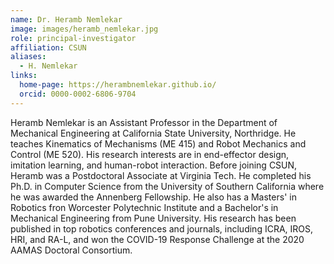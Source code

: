 ```yaml
---
name: Dr. Heramb Nemlekar
image: images/heramb_nemlekar.jpg
role: principal-investigator
affiliation: CSUN
aliases:
  - H. Nemlekar
links:
  home-page: https://herambnemlekar.github.io/
  orcid: 0000-0002-6806-9704
---
```


Heramb Nemlekar is an Assistant Professor in the Department of Mechanical Engineering at California State University, Northridge.
He teaches Kinematics of Mechanisms (ME 415) and Robot Mechanics and Control (ME 520). His research interests are in end-effector design, imitation learning, and human-robot interaction.
Before joining CSUN, Heramb was a Postdoctoral Associate at Virginia Tech. He completed his Ph.D. in Computer Science from the University of Southern California where he was awarded the Annenberg Fellowship.
He also has a Masters' in Robotics fron Worcester Polytechnic Institute and a Bachelor's in Mechanical Engineering from Pune University.
His research has been published in top robotics conferences and journals, including ICRA, IROS, HRI, and RA-L, and won the COVID-19 Response Challenge at the 2020 AAMAS Doctoral Consortium.
